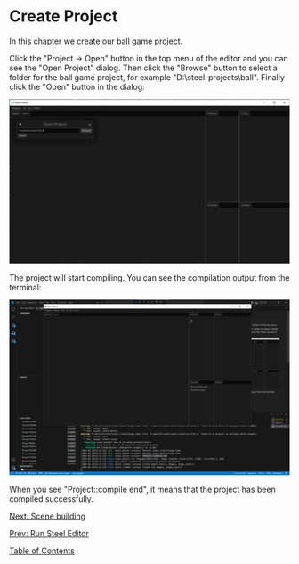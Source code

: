 # Create Project

In this chapter we create our ball game project.

Click the "Project -> Open" button in the top menu of the editor and you can see the "Open Project" dialog. Then click the "Browse" button to select a folder for the ball game project, for example "D:\steel-projects\ball". Finally click the "Open" button in the dialog:

![image](../images/create-project.png)

The project will start compiling. You can see the compilation output from the terminal:

![image](../images/create-project-finish.png)

When you see "Project::compile end", it means that the project has been compiled successfully.

[Next: Scene building][4]

[Prev: Run Steel Editor][2]

[Table of Contents][0]

[0]: table-of-contents.md
[1]: 1-introduction.md
[2]: 2-run-steel-editor.md
[3]: 3-create-project.md
[4]: 4-scene-building.md
[5]: 5-engine-implementation.md
[6]: 6-player-control.md
[7]: 7-push-the-ball.md
[8]: 8-game-lost.md
[9]: 9-main-menu.md
